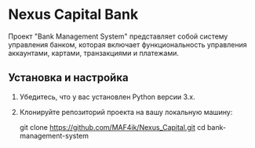 # Nexus Capital Bank

Проект "Bank Management System" представляет собой систему управления банком, которая включает функциональность управления аккаунтами, картами, транзакциями и платежами.

## Установка и настройка

1. Убедитесь, что у вас установлен Python версии 3.x.

2. Клонируйте репозиторий проекта на вашу локальную машину:
    
   git clone https://github.com/MAF4ik/Nexus_Capital.git
   cd bank-management-system
